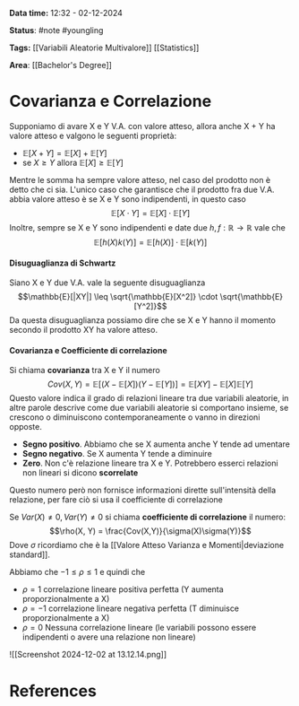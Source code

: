 **Data time:** 12:32 - 02-12-2024

**Status**: #note #youngling 

**Tags:** [[Variabili Aleatorie Multivalore]] [[Statistics]]

**Area**: [[Bachelor's Degree]]
# Covarianza e Correlazione

Supponiamo di avare X e Y V.A. con valore atteso, allora anche X + Y ha valore atteso e valgono le seguenti proprietà:
- $\mathbb{E}[X + Y] = \mathbb{E}[X] + \mathbb{E}[Y]$
- se $X \geq Y$ allora $\mathbb{E}[X] \geq \mathbb{E}[Y]$

Mentre le somma ha sempre valore atteso, nel caso del prodotto non è detto che ci sia. L'unico caso che garantisce che il prodotto fra due V.A. abbia valore atteso è se X e Y sono indipendenti, in questo caso
$$\mathbb{E}[X\cdot Y] = \mathbb{E}[X] \cdot \mathbb{E}[Y]$$
Inoltre, sempre se X e Y sono indipendenti e date due $h, f: \mathbb{R} \to \mathbb{R}$ vale che
$$\mathbb{E}[h(X)k(Y)] = \mathbb{E}[h(X)]\cdot\mathbb{E}[k(Y)]$$
#### Disuguaglianza di Schwartz
Siano X e Y due V.A. vale la seguente disuguaglianza
$$\mathbb{E}[|XY|] \leq \sqrt{\mathbb{E}[X^2]} \cdot \sqrt{\mathbb{E}[Y^2]}$$
Da questa disuguaglianza possiamo dire che se X e Y hanno il momento secondo il prodotto XY ha valore atteso.

#### Covarianza e Coefficiente di correlazione
Si chiama **covarianza** tra X e Y il numero
$$Cov(X, Y) = \mathbb{E}[(X- \mathbb{E}[X])(Y - \mathbb{E}[Y])] = \mathbb{E}[XY] - \mathbb{E}[X]\mathbb{E}[Y]$$
Questo valore indica il grado di relazioni lineare tra due variabili aleatorie, in altre parole descrive come due variabili aleatorie si comportano insieme, se crescono o diminuiscono contemporaneamente o vanno in direzioni opposte.
- **Segno positivo**. Abbiamo che se X aumenta anche Y tende ad umentare
- **Segno negativo**. Se X aumenta Y tende a diminuire
- **Zero**. Non c'è relazione lineare tra X e Y. Potrebbero esserci relazioni non lineari si dicono **scorrelate**

Questo numero però non fornisce informazioni dirette sull'intensità della relazione, per fare ciò si usa il coefficiente di correlazione

Se $Var(X) \neq 0, Var(Y) \neq 0$ si chiama **coefficiente di correlazione** il numero:
$$\rho(X, Y) = \frac{Cov(X,Y)}{\sigma(X)\sigma(Y)}$$
Dove $\sigma$ ricordiamo che è la [[Valore Atteso Varianza e Momenti|deviazione standard]].

Abbiamo che $-1 \leq \rho \leq 1$ e quindi che
- $\rho = 1$ correlazione lineare positiva perfetta (Y aumenta proporzionalmente a X)
- $\rho = -1$ correlazione lineare negativa perfetta (T diminuisce proporzionalmente a X)
- $\rho = 0$ Nessuna correlazione lineare (le variabili possono essere indipendenti o avere una relazione non lineare)

![[Screenshot 2024-12-02 at 13.12.14.png]]
# References